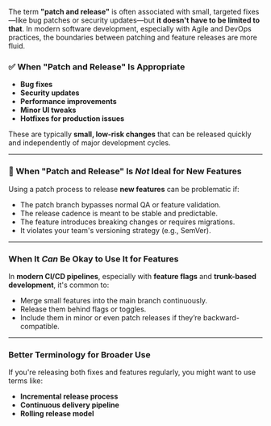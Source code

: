 The term **"patch and release"** is often associated with small, targeted fixes—like bug patches or security updates—but **it doesn't have to be limited to that**. In modern software development, especially with Agile and DevOps practices, the boundaries between patching and feature releases are more fluid.

### ✅ When "Patch and Release" Is Appropriate
- **Bug fixes**
- **Security updates**
- **Performance improvements**
- **Minor UI tweaks**
- **Hotfixes for production issues**

These are typically **small, low-risk changes** that can be released quickly and independently of major development cycles.

---

### 🚫 When "Patch and Release" Is *Not* Ideal for New Features
Using a patch process to release **new features** can be problematic if:

- The patch branch bypasses normal QA or feature validation.
- The release cadence is meant to be stable and predictable.
- The feature introduces breaking changes or requires migrations.
- It violates your team's versioning strategy (e.g., SemVer).

---

### When It *Can* Be Okay to Use It for Features
In **modern CI/CD pipelines**, especially with **feature flags** and **trunk-based development**, it's common to:

- Merge small features into the main branch continuously.
- Release them behind flags or toggles.
- Include them in minor or even patch releases if they’re backward-compatible.

---

### Better Terminology for Broader Use
If you're releasing both fixes and features regularly, you might want to use terms like:

- **Incremental release process**
- **Continuous delivery pipeline**
- **Rolling release model**
